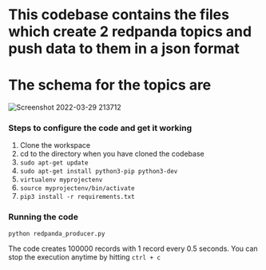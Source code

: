 # This codebase contains the files which create 2 redpanda topics and push data to them in a json format
# The schema for the topics are

![Screenshot 2022-03-29 213712](https://user-images.githubusercontent.com/102608342/160656364-0be1c2a6-79af-43a0-8093-64d5f4a0c240.png)

### Steps to configure the code and get it working
1) Clone the workspace
2) cd to the directory when you have cloned the codebase
3) ```sudo apt-get update```
4) ```sudo apt-get install python3-pip python3-dev```
5) ```virtualenv myprojectenv```
6) ```source myprojectenv/bin/activate```
7) ```pip3 install -r requirements.txt```

### Running the code
```python redpanda_producer.py```

The code creates 100000 records with 1 record every 0.5 seconds. You can stop the execution anytime by hitting ```ctrl + c```

